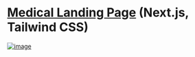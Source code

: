 # [Medical Landing Page](https://vetusst.github.io/medical-landing-page/) (Next.js, Tailwind CSS)

[![image](https://user-images.githubusercontent.com/76970581/157695346-f7250dc1-f539-4240-a30f-790898d32300.png)](https://vetusst.github.io/medical-landing-page/)
